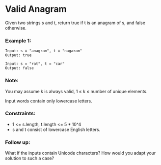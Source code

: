 # Valid Anagram

Given two strings s and t, return true if t is an anagram of s, and false otherwise.

### Example 1:

    Input: s = "anagram", t = "nagaram"
    Output: true

    Input: s = "rat", t = "car"
    Output: false

### Note:

You may assume k is always valid, 1 ≤ k ≤ number of unique elements.

Input words contain only lowercase letters.

### Constraints:

- 1 <= s.length, t.length <= 5 * 10^4
- s and t consist of lowercase English letters.

### Follow up: 
What if the inputs contain Unicode characters? How would you adapt your solution to such a case?
